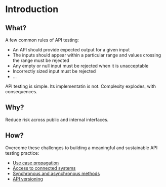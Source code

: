 # Introduction

## What?

A few common rules of API testing:

* An API should provide expected output for a given input
* The inputs should appear within a particular range and values crossing the range must be rejected
* Any empty or null input must be rejected when it is unacceptable
* Incorrectly sized input must be rejected
* ...

API testing is simple. Its implementatin is not. Complexity explodes, with consequences.

## Why?

Reduce risk across public and internal interfaces.

## How?

Overcome these challenges to building a meaningful and sustainable API testing practice:

* [Use case propagation](usecases.md)
* [Access to connected systems](access.md)
* [Synchronous and asynchronous methods](calls.md)
* [API versioning](versioning.md)